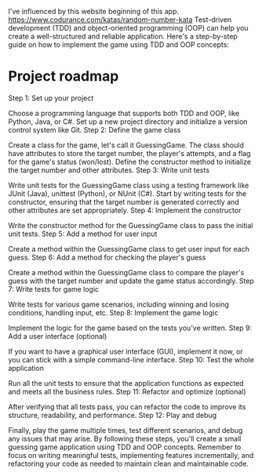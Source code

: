 I've influenced by this website beginning of this app. https://www.codurance.com/katas/random-number-kata
Test-driven development (TDD) and object-oriented programming (OOP) can help you create a well-structured and reliable application. Here's a step-by-step guide on how to implement the game using TDD and OOP concepts:
# Project roadmap
Step 1: Set up your project

Choose a programming language that supports both TDD and OOP, like Python, Java, or C#.
Set up a new project directory and initialize a version control system like Git.
Step 2: Define the game class

Create a class for the game, let's call it GuessingGame.
The class should have attributes to store the target number, the player's attempts, and a flag for the game's status (won/lost).
Define the constructor method to initialize the target number and other attributes.
Step 3: Write unit tests

Write unit tests for the GuessingGame class using a testing framework like JUnit (Java), unittest (Python), or NUnit (C#).
Start by writing tests for the constructor, ensuring that the target number is generated correctly and other attributes are set appropriately.
Step 4: Implement the constructor

Write the constructor method for the GuessingGame class to pass the initial unit tests.
Step 5: Add a method for user input

Create a method within the GuessingGame class to get user input for each guess.
Step 6: Add a method for checking the player's guess

Create a method within the GuessingGame class to compare the player's guess with the target number and update the game status accordingly.
Step 7: Write tests for game logic

Write tests for various game scenarios, including winning and losing conditions, handling input, etc.
Step 8: Implement the game logic

Implement the logic for the game based on the tests you've written.
Step 9: Add a user interface (optional)

If you want to have a graphical user interface (GUI), implement it now, or you can stick with a simple command-line interface.
Step 10: Test the whole application

Run all the unit tests to ensure that the application functions as expected and meets all the business rules.
Step 11: Refactor and optimize (optional)

After verifying that all tests pass, you can refactor the code to improve its structure, readability, and performance.
Step 12: Play and debug

Finally, play the game multiple times, test different scenarios, and debug any issues that may arise.
By following these steps, you'll create a small guessing game application using TDD and OOP concepts. Remember to focus on writing meaningful tests, implementing features incrementally, and refactoring your code as needed to maintain clean and maintainable code.






